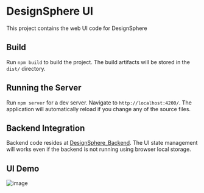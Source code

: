 # DesignSphere UI
 This project contains the web UI code for DesignSphere

## Build

Run `npm build` to build the project. The build artifacts will be stored in the `dist/` directory.


## Running the Server

Run `npm server` for a dev server. Navigate to `http://localhost:4200/`. The application will automatically reload if you change any of the source files.

## Backend Integration

Backend code resides at [DesignSphere_Backend](https://github.com/nmbr7/DesignSphere_Backend). The UI state management will works even if the backend is not running using browser local storage.

## UI Demo
![image](https://github.com/shaheennamboori/DesignSphereUI/assets/32611543/7b41233a-05e9-471f-844c-674ba2e6e73d)


